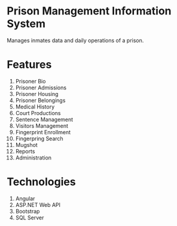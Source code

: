 # Prison Management Information System #

Manages inmates data and daily operations of a prison.

# Features #

1. Prisoner Bio
2. Prisoner Admissions
3. Prisoner Housing
4. Prisoner Belongings
5. Medical History
6. Court Productions
7. Sentence Management
8. Visitors Management
9. Fingerprint Enrollment
10. Fingerpring Search
11. Mugshot
12. Reports
13. Administration

# Technologies #
1. Angular
2. ASP.NET Web API
3. Bootstrap
4. SQL Server
